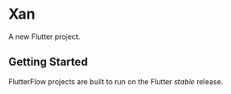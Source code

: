 # Xan

A new Flutter project.

## Getting Started

FlutterFlow projects are built to run on the Flutter _stable_ release.
